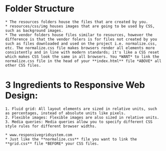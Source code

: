 # Folder Structure
	* The resources folders house the files that are created by you. 
	* resources/css/img houses images that are going to be used by CSS, such as background images.
	* The vendor folders house files similar to resources, however the difference is that the vendor folers is for files not created by you such as files downloaded and used on the project i.e. normalize.css, etc. The normalize.css file makes browsers render all elements more consistently and in line with modern standards; it's like a CSS reset which makes CSS look the same in all browsers. You *WANT* to link the normalize.css file in the head of your **index.html** file *ABOVE* all other CSS files.

# 3 Ingredients to Responsive Web Design:
	1. Fluid grid: All layout elements are sized in relative units, such as percentages, instead of absolute units like pixels.
	2. Flexible images: Flexible images are also sized in relative units.
	3. Media queries: Media queries allow you to specify different CSS style rules for different browser widths.

	* www.responsivegridsystem.com
	* Just like the **normalize.css** file you want to link the **grid.css** file *BEFORE* your CSS files.